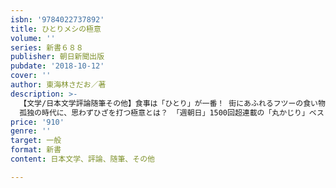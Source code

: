 ```yaml
---
isbn: '9784022737892'
title: ひとりメシの極意
volume: ''
series: 新書６８８
publisher: 朝日新聞出版
pubdate: '2018-10-12'
cover: ''
author: 東海林さだお／著
description: >-
  【文学/日本文学評論随筆その他】食事は「ひとり」が一番！ 街にあふれるフツーの食い物を味わうシアワセ……笑えて泣ける超一級のエッセイ！
  孤独の時代に、思わずひざを打つ極意とは？ 「週朝日」1500回超連載の「丸かじり」ベスト・オブ・ベスト。「居酒屋の名人」太田和彦との軽妙対談も収録。
price: '910'
genre: ''
target: 一般
format: 新書
content: 日本文学、評論、随筆、その他

---
```

